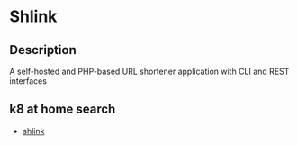 # Shlink

## Description

A self-hosted and PHP-based URL shortener application with CLI and REST interfaces

## k8 at home search

- [shlink](https://nanne.dev/k8s-at-home-search/#/shlink)
